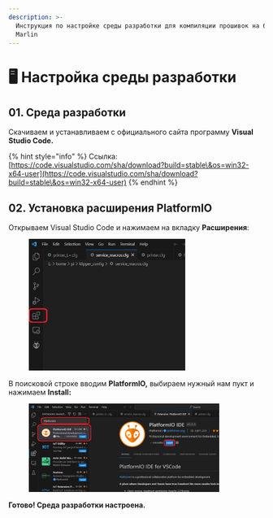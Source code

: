 ```yaml
---
description: >-
  Инструкция по настройке среды разработки для компиляции прошивок на базе
  Marlin
---
```


# 🖥️ Настройка среды разработки

## 01. Среда разработки

Скачиваем и устанавливаем с официального сайта программу **Visual Studio Code.**

{% hint style="info" %}
Ссылка: [https://code.visualstudio.com/sha/download?build=stable\&os=win32-x64-user](https://code.visualstudio.com/sha/download?build=stable\&os=win32-x64-user)
{% endhint %}

## 02. Установка расширения PlatformIO

Открываем Visual Studio Code и нажимаем на вкладку **Расширения**:

<figure><img src="../../../.gitbook/assets/Снимок экрана 2023-12-07 112031.png" alt="" width="308"><figcaption></figcaption></figure>

В поисковой строке вводим **PlatformIO,** выбираем нужный нам пукт и нажимаем **Install:**

<figure><img src="../../../.gitbook/assets/Снимок экрана 2023-12-07 112159.png" alt="" width="375"><figcaption></figcaption></figure>

**Готово! Среда разработки настроена.**
